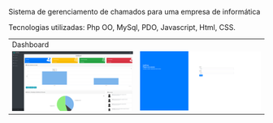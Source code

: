 <p>Sistema de gerenciamento de chamados para uma empresa de informática</p>
<p>Tecnologias utilizadas: Php OO, MySql, PDO, Javascript, Html, CSS.</p>


<table>
  <tr>
    <td colspan="2">Dashboard</td>
  </tr>
  <tr>
    <td><img src="./readme/dashboard.png" width=400 /></td><td><img src="./readme/login.png" width=400 /></td>
  </tr>
</table>
